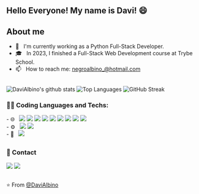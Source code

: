<!--
**DaviAlbino/DaviAlbino** is a ✨ _special_ ✨ repository because its `README.md` (this file) appears on your GitHub profile.

Here are some ideas to get you started:

- 🔭 I’m currently working on ...
- 🌱 I’m currently learning ...
- 👯 I’m looking to collaborate on ...
- 🤔 I’m looking for help with ...
- 💬 Ask me about ...
- 📫 How to reach me: ...
- 😄 Pronouns: ...
- ⚡ Fun fact: ...
-->

## Hello Everyone! My name is Davi! 😄
## About me
- 🔭 &nbsp; I'm currently working as a Python Full-Stack Developer.
- 🎓 &nbsp; In 2023, I finished a Full-Stack Web Development course at Trybe School.
- 📫 &nbsp; How to reach me: negroalbino_@hotmail.com
 ##

<!-- [![Davi Albino's GitHub stats](https://github-readme-stats.vercel.app/api?username=DaviAlbino)](https://github.com/DaviAlbino/github-readme-stats) -->


![DaviAlbino's github stats](https://github-readme-stats-one-virid-55.vercel.app/api?username=DaviAlbino&show_icons=true&hide_border=true&count_private=true&theme=jolly)  ![Top Languages](https://github-readme-stats-one-virid-55.vercel.app/api/top-langs/?username=DaviAlbino&langs_count=10&count_private=true&hide_border=true&theme=jolly&layout=compact)
 ![GitHub Streak](https://streak-stats.demolab.com?user=DaviAlbino&theme=synthwave&locale=pt_BR)
  
<!-- <div align="center">
  <a href="https://github.com/DaviAlbino">
  <img height="180em" src="https://github-readme-stats.vercel.app/api?username=DaviAlbino&show_icons=true&theme=jolly&count_private=true&hide_border=true"/>
  <img height="180em" src="https://github-readme-stats.vercel.app/api/top-langs/?username=DaviAlbino&layout=compact&langs_count=10&theme=jolly&hide_border=true"/>
</div> -->
  
### 👨‍💻 Coding Languages and Techs:
  
<div align="left">
- 🌐 &nbsp;
  <img src="https://img.shields.io/badge/-HTML5-333333?style=flat&logo=HTML5">
  <img src="https://img.shields.io/badge/-CSS-333333?style=flat&logo=CSS3&logoColor=1572B6">
  <img src="https://img.shields.io/badge/-JavaScript-333333?style=flat&logo=javascript">
  <img src="https://img.shields.io/badge/-Redux-333333?style=flat&logo=redux">
  <img src="https://img.shields.io/badge/-RTL-333333?style=flat&logo=rtl&logoColor=563D7C">
  <img src="https://img.shields.io/badge/-Node.js-333333?style=flat&logo=node.js">
  <img src="https://img.shields.io/badge/-React-333333?style=flat&logo=react">
  <img src="https://img.shields.io/badge/TypeScript-333333?style=flat&logo=TypeScript">
  <img src="https://img.shields.io/badge/MySQL-005C84?style=for-the-badge&logo=mysql&logoColor=white"><br>
  - ⚙️ &nbsp;
  <img src="https://img.shields.io/badge/-Git-333333?style=flat&logo=git">
  <img src="https://img.shields.io/badge/-GitHub-333333?style=flat&logo=github"><br>
- 🔧 &nbsp;
  <img src="https://img.shields.io/badge/-Visual%20Studio%20Code-333333?style=flat&logo=visual-studio-code&logoColor=007ACC">
</div>

  ##

 ### 💬 Contact
<div> 
  <a href="https://www.instagram.com/negroalbino/" target="_blank"><img src="https://img.shields.io/badge/-Instagram-%23E4405F?style=for-the-badge&logo=instagram&logoColor=white" target="_blank"></a> 
  <a href="https://www.linkedin.com/in/davialbino/" target="_blank"><img src="https://img.shields.io/badge/-LinkedIn-%230077B5?style=for-the-badge&logo=linkedin&logoColor=white" target="_blank"></a> 
 
 ##
<!-- ![Snake animation](https://github.com/DaviAlbino/DaviAlbino/blob/output/github-contribution-grid-snake.svg) -->
  
 ⭐️ From [@DaviAlbino](https://github.com/DaviAlbino)
 
</div>
